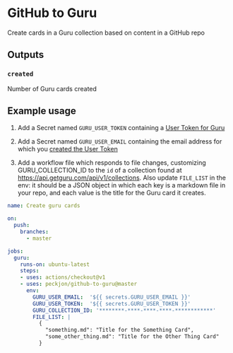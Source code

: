 # GitHub to Guru
Create cards in a Guru collection based on content in a GitHub repo

## Outputs

### `created`

Number of Guru cards created

## Example usage

1. Add a Secret named `GURU_USER_TOKEN` containing a [User Token for Guru](https://help.getguru.com/articles/XipkRKLi/Guru-API-Overview)

2. Add a Secret named `GURU_USER_EMAIL` containing the email address for which you [created the User Token](https://app.getguru.com/settings/api-access)

3. Add a workflow file which responds to file changes, customizing GURU_COLLECTION_ID to the `id` of a collection found at https://api.getguru.com/api/v1/collections. Also update `FILE_LIST` in the env: it should be a JSON object in which each key is a markdown file in your repo, and each value is the title for the Guru card it creates.

```yaml
name: Create guru cards

on:
  push:
    branches:
      - master

jobs:
  guru:
    runs-on: ubuntu-latest
    steps:
    - uses: actions/checkout@v1
    - uses: peckjon/github-to-guru@master
      env:
        GURU_USER_EMAIL:  '${{ secrets.GURU_USER_EMAIL }}'
        GURU_USER_TOKEN:  '${{ secrets.GURU_USER_TOKEN }}'
        GURU_COLLECTION_ID: '********-****-****-****-************'
        FILE_LIST: |
          {
            "something.md": "Title for the Something Card",
            "some_other_thing.md": "Title for the Other Thing Card"
          }
```
